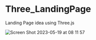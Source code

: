 # Three_LandingPage

Landing Page idea using Three.js

![Screen Shot 2023-05-19 at 08 11 57](https://github.com/itIsJim/Three_LandingPage/assets/57381746/f4999e91-155a-4ed2-b763-2d4278a74151)
